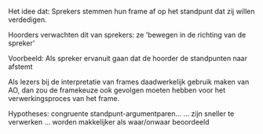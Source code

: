 Het idee dat: Sprekers stemmen hun frame af op het standpunt dat zij willen verdedigen.

Hoorders verwachten dit van sprekers: ze 'bewegen in de richting van de spreker'

Voorbeeld:
Als spreker ervanuit gaan dat de hoorder de standpunten naar afstemt

Als lezers bij de interpretatie van frames daadwerkelijk gebruik maken van AO, dan zou de framekeuze ook gevolgen moeten hebben voor het verwerkingsproces van het frame.

Hypotheses: congruente standpunt-argumentparen...
	... zijn sneller te verwerken
	... worden makkelijker als waar/onwaar beoordeeld

